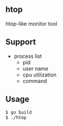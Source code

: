 htop
---

htop-like monitor tool

## Support

- process list
  - pid
  - user name
  - cpu utilization
  - command

## Usage

```
$ go build
$ ./htop
```